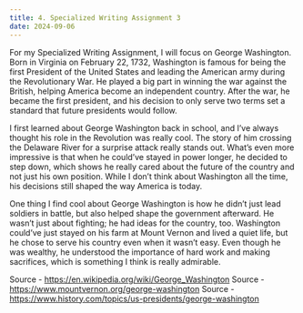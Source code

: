 ```yaml
---
title: 4. Specialized Writing Assignment 3
date: 2024-09-06
---
```


For my Specialized Writing Assignment, I will focus on George Washington. Born in Virginia on February 22, 1732, Washington is famous for being the first President of the United States and leading the American army during the Revolutionary War. He played a big part in winning the war against the British, helping America become an independent country. After the war, he became the first president, and his decision to only serve two terms set a standard that future presidents would follow.

I first learned about George Washington back in school, and I’ve always thought his role in the Revolution was really cool. The story of him crossing the Delaware River for a surprise attack really stands out. What’s even more impressive is that when he could’ve stayed in power longer, he decided to step down, which shows he really cared about the future of the country and not just his own position. While I don’t think about Washington all the time, his decisions still shaped the way America is today.

One thing I find cool about George Washington is how he didn’t just lead soldiers in battle, but also helped shape the government afterward. He wasn’t just about fighting; he had ideas for the country, too. Washington could’ve just stayed on his farm at Mount Vernon and lived a quiet life, but he chose to serve his country even when it wasn’t easy. Even though he was wealthy, he understood the importance of hard work and making sacrifices, which is something I think is really admirable.

Source - https://en.wikipedia.org/wiki/George_Washington
Source - https://www.mountvernon.org/george-washington
Source - https://www.history.com/topics/us-presidents/george-washington
